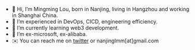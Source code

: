 - 👋 Hi, I’m Mingming Lou, born in Nanjing, living in Hangzhou and working in Shanghai China.
- 👀 I’m experienced in DevOps, CICD, engineering efficiency.
- 🌱 I’m currently learning web3 development.
- 💞️ I’m ex-microsoft, ex-alibaba.
- ✉️ You can reach me on [twitter](https://twitter.com/lmm333) or nanjinglmm[at]gmail.com

<!---
lmmsoft/lmmsoft is a ✨ special ✨ repository because its `README.md` (this file) appears on your GitHub profile.
You can click the Preview link to take a look at your changes.
--->
